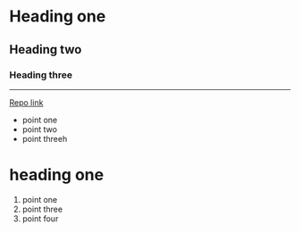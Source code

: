 # Heading one
## Heading two
### Heading three
***
[Repo link](https://github.com/RAM844/test-project)

- point one
- point two 
- point threeh
# heading one
1. point one
2. point three 
3. point four
